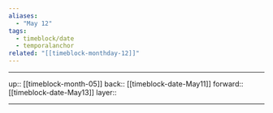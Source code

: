 ```yaml
---
aliases:
  - "May 12"
tags:
  - timeblock/date
  - temporalanchor
related: "[[timeblock-monthday-12]]"
---
```




***

up:: [[timeblock-month-05]]
back:: [[timeblock-date-May11]]
forward:: [[timeblock-date-May13]]
layer:: 

***
